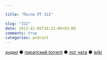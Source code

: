 ```yaml
---

title: "После РТ 322"

slug: "322"
date: 2013-01-05T18:22:00+03:00
comments: true
categories: podcast
---
```

[аудио](http://cdn.radio-t.com/rt322post.mp3) ● [пиратский torrent](http://pirates.radio-t.com/torrents/rt322post.mp3.torrent) ● [лог чата](http://chat.radio-t.com/logs/radio-t-322.html) ● [wiki](http://wiki.radio-t.com/%D0%9F%D0%BE%D1%81%D0%BB%D0%B5_%D0%A0%D0%A2_322) <audio src="http://cdn.radio-t.com/rt322post.mp3" preload="none">
